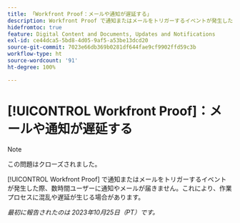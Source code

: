 ```yaml
---
title: 「Workfront Proof：メールや通知が遅延する」
description: Workfront Proof で通知またはメールをトリガーするイベントが発生した際、数時間ユーザーに通知やメールが届きません。これにより、作業プロセスに混乱や遅延が生じる場合があります。
hidefromtoc: true
feature: Digital Content and Documents, Updates and Notifications
exl-id: ce44dca5-5bd8-4d05-9af5-a53be13dcd20
source-git-commit: 7023e66db369b0281df644fae9cf9902ffd59c3b
workflow-type: ht
source-wordcount: '91'
ht-degree: 100%

---
```


# [!UICONTROL Workfront Proof]：メールや通知が遅延する

>[!NOTE]
>
>この問題はクローズされました。

<!--WF and WFP TOCs-->

[!UICONTROL Workfront Proof] で通知またはメールをトリガーするイベントが発生した際、数時間ユーザーに通知やメールが届きません。これにより、作業プロセスに混乱や遅延が生じる場合があります。

_最初に報告されたのは 2023年10月25日（PT）です。_
